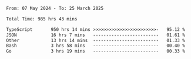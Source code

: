 
<!--START_SECTION:waka-->

```txt
From: 07 May 2024 - To: 25 March 2025

Total Time: 985 hrs 43 mins

TypeScript       950 hrs 14 mins >>>>>>>>>>>>>>>>>>>>>>>>-   95.12 %
JSON             16 hrs 7 mins   -------------------------   01.61 %
Other            13 hrs 14 mins  -------------------------   01.33 %
Bash             3 hrs 58 mins   -------------------------   00.40 %
Go               3 hrs 19 mins   -------------------------   00.33 %
```

<!--END_SECTION:waka-->

<!--

### Hi there 👋
**Iam-cesar/Iam-cesar** is a ✨ _special_ ✨ repository because its `README.md` (this file) appears on your GitHub profile.

Here are some ideas to get you started:

- 🔭 I’m currently working on ...
- 🌱 I’m currently learning ...
- 👯 I’m looking to collaborate on ...
- 🤔 I’m looking for help with ...
- 💬 Ask me about ...
- 📫 How to reach me: ...
- 😄 Pronouns: ...
- ⚡ Fun fact: ...
-->
